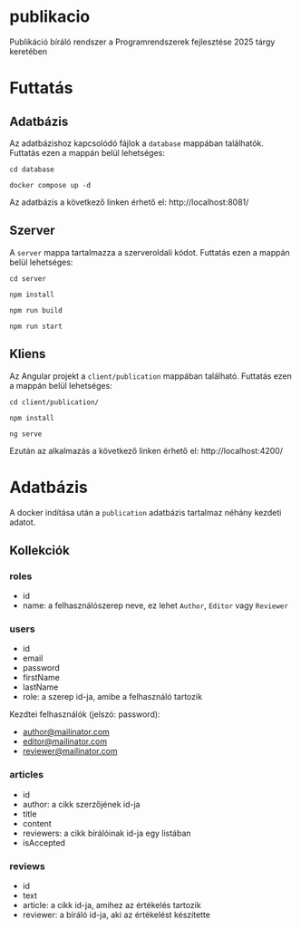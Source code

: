 # publikacio
Publikáció bíráló rendszer a Programrendszerek fejlesztése 2025 tárgy keretében

# Futtatás

## Adatbázis

Az adatbázishoz kapcsolódó fájlok a `database` mappában találhatók. Futtatás ezen a mappán belül lehetséges:

`cd database`

`docker compose up -d`

Az adatbázis a következő linken érhető el: http://localhost:8081/

## Szerver

A `server` mappa tartalmazza a szerveroldali kódot. Futtatás ezen a mappán belül lehetséges:

`cd server`

`npm install`

`npm run build`

`npm run start`

## Kliens

Az Angular projekt a `client/publication` mappában található. Futtatás ezen a mappán belül lehetséges:

`cd client/publication/`

`npm install`

`ng serve`

Ezután az alkalmazás a következő linken érhető el: http://localhost:4200/

# Adatbázis

A docker indítása után a `publication` adatbázis tartalmaz néhány kezdeti adatot.

## Kollekciók

### roles

- id
- name: a felhasználószerep neve, ez lehet `Author`, `Editor` vagy `Reviewer`

### users

- id
- email
- password
- firstName
- lastName
- role: a szerep id-ja, amibe a felhasználó tartozik

Kezdtei felhasználók (jelszó: password):
- author@mailinator.com
- editor@mailinator.com
- reviewer@mailinator.com

### articles

- id
- author: a cikk szerzőjének id-ja
- title
- content
- reviewers: a cikk bírálóinak id-ja egy listában
- isAccepted

### reviews

- id
- text
- article: a cikk id-ja, amihez az értékelés tartozik
- reviewer: a bíráló id-ja, aki az értékelést készítette